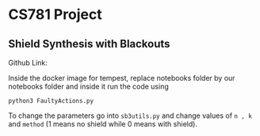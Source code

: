 # CS781 Project 
## Shield Synthesis with Blackouts

Github Link: 

Inside the docker image for tempest, replace notebooks folder by our notebooks folder and inside it run the code using 

```python3 FaultyActions.py```

To change the parameters go into ```sb3utils.py``` and change values of ```n , k``` and ```method```  (1 means no shield while 0 means with shield).
